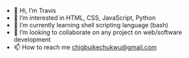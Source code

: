 - 👋 Hi, I’m Travis
- 👀 I’m interested in HTML, CSS, JavaScript, Python
- 🌱 I’m currently learning shell scripting language (bash)
- 💞️ I’m looking to collaborate on any project on web/software development
- 📫 How to reach me chigbuikechukwu@gmail.com

<!---
dreamboy202/dreamboy202 is a ✨ special ✨ repository because its `README.md` (this file) appears on your GitHub profile.
You can click the Preview link to take a look at your changes.
--->
